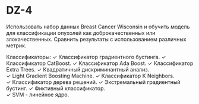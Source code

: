 # DZ-4

Использовать набор данных Breast Cancer Wisconsin и обучить модель для классификации опухолей как доброкачественных или злокачественных. Сравнить результаты с использованием различных метрик.

Классификаторы:
✓ Классификатор градиентного бустинга. 
✓ Классификатор CatBoost. 
✓ Классификатор Ada Boost. 
✓ Классификатор Extra Trees. 
✓ Квадратичный дискриминантный анализ. 	
✓ Light Gradient Boosting Machine. 
✓ Классификатор K Neighbors.  
✓ Классификатор дерева решений. 
✓ Экстремальный градиентный бустинг.
✓ Фиктивный классификатор.  
✓ SVM - линейное ядро.
